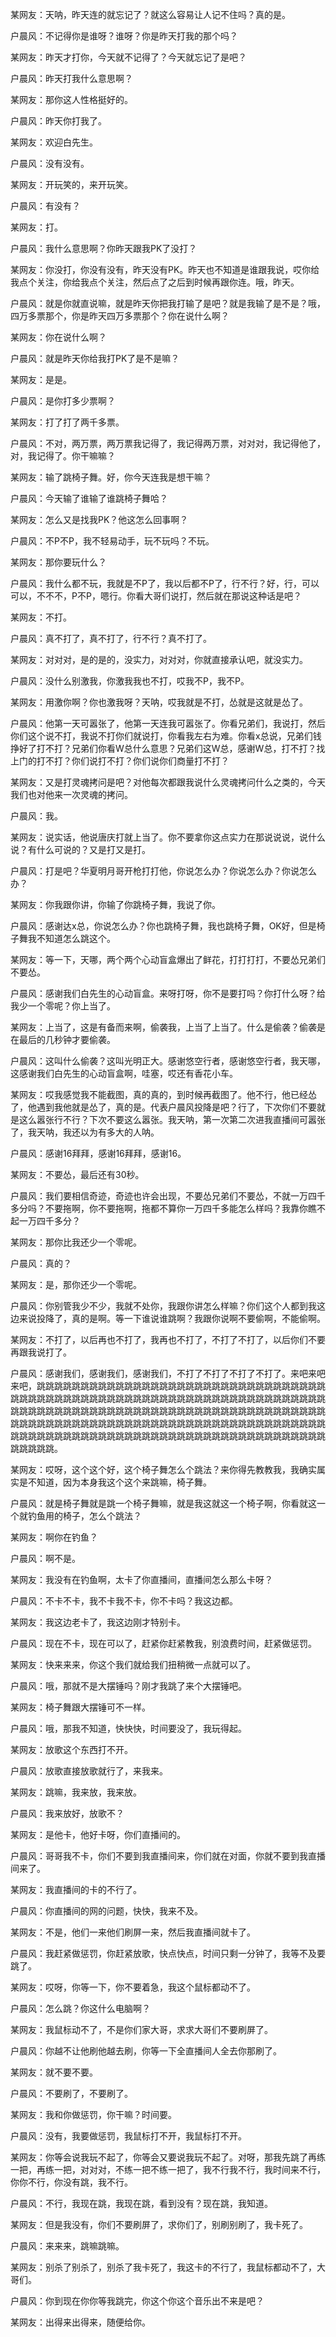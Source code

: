 某网友：天呐，昨天连的就忘记了？就这么容易让人记不住吗？真的是。

户晨风：不记得你是谁呀？谁呀？你是昨天打我的那个吗？

某网友：昨天才打你，今天就不记得了？今天就忘记了是吧？

户晨风：昨天打我什么意思啊？

某网友：那你这人性格挺好的。

户晨风：昨天你打我了。

某网友：欢迎白先生。

户晨风：没有没有。

某网友：开玩笑的，来开玩笑。

户晨风：有没有？

某网友：打。

户晨风：我什么意思啊？你昨天跟我PK了没打？

某网友：你没打，你没有没有，昨天没有PK。昨天也不知道是谁跟我说，哎你给我点个关注，你给我点个关注，然后点了之后到时候再跟你连。哦，昨天。

户晨风：就是你就直说嘛，就是昨天你把我打输了是吧？就是我输了是不是？哦，四万多票那个，你是昨天四万多票那个？你在说什么啊？

某网友：你在说什么啊？

户晨风：就是昨天你给我打PK了是不是嘛？

某网友：是是。

户晨风：是你打多少票啊？

某网友：打了打了两千多票。

户晨风：不对，两万票，两万票我记得了，我记得两万票，对对对，我记得他了，对，我记得了。你干嘛嘛？

某网友：输了跳椅子舞。好，你今天连我是想干嘛？

户晨风：今天输了谁输了谁跳椅子舞哈？

某网友：怎么又是找我PK？他这怎么回事啊？

户晨风：不P不P，我不轻易动手，玩不玩吗？不玩。

某网友：那你要玩什么？

户晨风：我什么都不玩，我就是不P了，我以后都不P了，行不行？好，行，可以可以，不不不，P不P，嗯行。你看大哥们说打，然后就在那说这种话是吧？

某网友：不打。

户晨风：真不打了，真不打了，行不行？真不打了。

某网友：对对对，是的是的，没实力，对对对，你就直接承认吧，就没实力。

户晨风：没什么别激我，你激我我也不打，哎我不P，我不P。

某网友：用激你啊？你也激我呀？天呐，哎我就是不打，怂就是这就是怂了。

户晨风：他第一天可嚣张了，他第一天连我可嚣张了。你看兄弟们，我说打，然后你们这个说不打，我说不打你们就说打，你看我左右为难。你看x总说，兄弟们钱挣好了打不打？兄弟们你看W总什么意思？兄弟们这W总，感谢W总，打不打？找上门的打不打？你们说打不打？你们说你们商量打不打？

某网友：又是打灵魂拷问是吧？对他每次都跟我说什么灵魂拷问什么之类的，今天我们也对他来一次灵魂的拷问。

户晨风：我。

某网友：说实话，他说唐庆打就上当了。你不要拿你这点实力在那说说说，说什么说？有什么可说的？又是打又是打。

户晨风：打是吧？华夏明月哥开枪打打他，你说怎么办？你说怎么办？你说怎么办？

某网友：你我跟你讲，你输了你跳椅子舞，我说了你。

户晨风：感谢达x总，你说怎么办？你也跳椅子舞，我也跳椅子舞，OK好，但是椅子舞我不知道怎么跳这个。

某网友：等一下，天哪，两个两个心动盲盒爆出了鲜花，打打打打，不要怂兄弟们不要怂。

户晨风：感谢我们白先生的心动盲盒。来呀打呀，你不是要打吗？你打什么呀？给我少一个零呢？你上当了。

某网友：上当了，这是有备而来啊，偷袭我，上当了上当了。什么是偷袭？偷袭是在最后的几秒钟才要偷袭。

户晨风：这叫什么偷袭？这叫光明正大。感谢悠空行者，感谢悠空行者，我天哪，这感谢我们白先生的心动盲盒啊，哇塞，哎还有香花小车。

某网友：哎我感觉我不能截图，真的真的，到时候再截图了。他不行，他已经怂了，他遇到我他就是怂了，真的是。代表户晨风投降是吧？行了，下次你们不要就是这么嚣张行不行？下次不要这么嚣张。我天呐，第一次第二次进我直播间可嚣张了，我天呐，我还以为有多大的人呐。

户晨风：感谢16拜拜，感谢16拜拜，感谢16。

某网友：不要怂，最后还有30秒。

户晨风：我们要相信奇迹，奇迹也许会出现，不要怂兄弟们不要怂，不就一万四千多分吗？不要拖啊，你不要拖啊，拖都不算你一万四千多能怎么样吗？我靠你瞧不起一万四千多分？

某网友：那你比我还少一个零呢。

户晨风：真的？

某网友：是，那你还少一个零呢。

户晨风：你别管我少不少，我就不处你，我跟你讲怎么样嘛？你们这个人都到我这边来说投降了，真的是啊。等一下谁说谁跳啊？我跟你说啊不要偷啊，不能偷啊。

某网友：不打了，以后再也不打了，我再也不打了，不打了不打了，以后你们不要再跟我说打了。

户晨风：感谢我们，感谢我们，感谢我们，不打了不打了不打了不打了。来吧来吧来吧，跳跳跳跳跳跳跳跳跳跳跳跳跳跳跳跳跳跳跳跳跳跳跳跳跳跳跳跳跳跳跳跳跳跳跳跳跳跳跳跳跳跳跳跳跳跳跳跳跳跳跳跳跳跳跳跳跳跳跳跳跳跳跳跳跳跳跳跳跳跳跳跳跳跳跳跳跳跳跳跳跳跳跳跳跳跳跳跳跳跳跳跳跳跳跳跳跳跳跳跳跳跳跳跳跳跳跳跳跳跳跳跳跳跳跳跳跳跳跳跳跳跳跳跳跳跳跳跳跳跳跳跳跳跳跳跳跳跳跳跳跳跳跳跳跳跳跳跳跳跳跳跳跳跳跳跳跳跳跳跳跳跳跳跳跳跳跳跳跳跳跳跳跳跳跳跳跳跳跳跳跳跳。

某网友：哎呀，这个这个好，这个椅子舞怎么个跳法？来你得先教教我，我确实属实是不知道，因为本身我这个这个来跳嘛，椅子舞。

户晨风：就是椅子舞就是跳一个椅子舞嘛，就是我这就这一个椅子啊，你看就这一个就钓鱼用的椅子，怎么个跳法？

某网友：啊你在钓鱼？

户晨风：啊不是。

某网友：我没有在钓鱼啊，太卡了你直播间，直播间怎么那么卡呀？

户晨风：不卡不卡，我不卡我不卡，你不卡吗？我这边都。

某网友：我这边老卡了，我这边刚才特别卡。

户晨风：现在不卡，现在可以了，赶紧你赶紧教我，别浪费时间，赶紧做惩罚。

某网友：快来来来，你这个我们就给我们扭稍微一点就可以了。

户晨风：哦，那就不是大摆锤吗？刚才我跳了来个大摆锤吧。

某网友：椅子舞跟大摆锤可不一样。

户晨风：哦，那我不知道，快快快，时间要没了，我玩得起。

某网友：放歌这个东西打不开。

户晨风：放歌直接放歌就行了，来我来。

某网友：跳嘛，我来放，我来放。

户晨风：我来放好，放歌不？

某网友：是他卡，他好卡呀，你们直播间的。

户晨风：哥哥我不卡，你们不要到我直播间来，你们就在对面，你就不要到我直播间来了。

某网友：我直播间的卡的不行了。

户晨风：你直播间的网的问题，快快，我来不及。

某网友：不是，他们一来他们刷屏一来，然后我直播间就卡了。

户晨风：我赶紧做惩罚，你赶紧放歌，快点快点，时间只剩一分钟了，我等不及要跳了。

某网友：哎呀，你等一下，你不要着急，我这个鼠标都动不了。

户晨风：怎么跳？你这什么电脑啊？

某网友：我鼠标动不了，不是你们家大哥，求求大哥们不要刷屏了。

户晨风：你越不让他刷他越去刷，你等一下全直播间人全去你那刷了。

某网友：就不要不要。

户晨风：不要刷了，不要刷了。

某网友：我和你做惩罚，你干嘛？时间要。

户晨风：没有，我要做惩罚，我鼠标打不开，我鼠标打不开。

某网友：你等会说我玩不起了，你等会又要说我玩不起了。对呀，那我先跳了再练一把，再练一把，对对对，不练一把不练一把了，我不行我不行，我时间来不行，你你不行，你没有跳，我不行。

户晨风：不行，我现在跳，我现在跳，看到没有？现在跳，我知道。

某网友：但是我没有，你们不要刷屏了，求你们了，别刷别刷了，我卡死了。

户晨风：来来来，跳嘛跳嘛。

某网友：别杀了别杀了，别杀了我卡死了，我这卡的不行了，我鼠标都动不了，大哥们。

户晨风：你到现在你你等我跳完，你这个你这个音乐出不来是吧？

某网友：出得来出得来，随便给你。